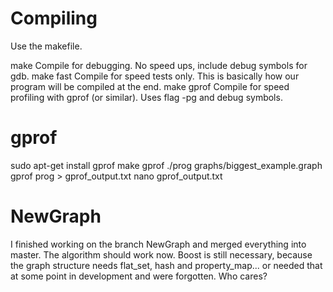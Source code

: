# Compiling

Use the makefile. 

make          Compile for debugging. No speed ups, include debug symbols for gdb.
make fast     Compile for speed tests only. This is basically how our program will be compiled at the end.
make gprof    Compile for speed profiling with gprof (or similar). Uses flag -pg and debug symbols.

# gprof

sudo apt-get install gprof
make gprof
./prog graphs/biggest_example.graph
gprof prog > gprof_output.txt
nano gprof_output.txt


# NewGraph

I finished working on the branch NewGraph and merged everything into master. The algorithm should work now. Boost is still necessary, because the graph structure needs flat_set, hash and property_map... or needed that at some point in development and were forgotten. Who cares?
